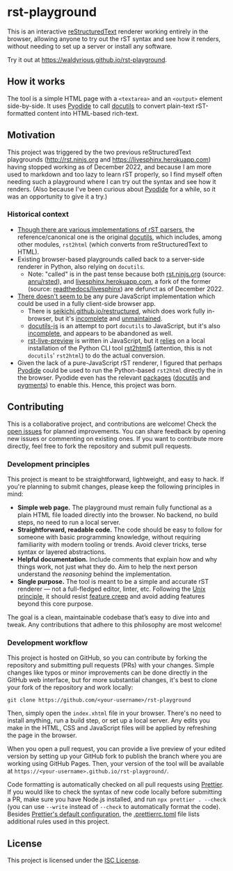 # rst-playground

This is an interactive [reStructuredText](https://docutils.sourceforge.io/rst.html) renderer
working entirely in the browser, allowing anyone to try out the rST syntax and see how it renders,
without needing to set up a server or install any software.

Try it out at <https://waldyrious.github.io/rst-playground>.

## How it works

The tool is a simple HTML page with a `<textarea>` and an `<output>` element side-by-side.
It uses [Pyodide](https://pyodide.org) to call [docutils](https://docutils.sourceforge.io)
to convert plain-text rST-formatted content into HTML-based rich-text.

## Motivation

This project was triggered by the two previous reStructuredText playgrounds
(<http://rst.ninjs.org> and <https://livesphinx.herokuapp.com>)
having stopped working as of December 2022,
and because I am more used to markdown and too lazy to learn rST properly,
so I find myself often needing such a playground
where I can try out the syntax and see how it renders.
(Also because I've been curious about [Pyodide](https://pyodide.org) for a while,
so it was an opportunity to give it a try.)

### Historical context

- [Though there are various implementations of rST parsers](https://stackoverflow.com/q/2746692/266309),
  the reference/canonical one is the original [docutils](https://docutils.sourceforge.io),
  which includes, among other modules, `rst2html` (which converts from reStructuredText to HTML).
- Existing browser-based playgrounds called back to a server-side renderer in Python, also relying on `docutils`.
  - Note: "called" is in the past tense because both
    [rst.ninjs.org](http://rst.ninjs.org)
    (source: [anru/rsted](https://github.com/anru/rsted)),
    and [livesphinx.herokuapp.com](https://livesphinx.herokuapp.com/), a fork of the former
    (source: [readthedocs/livesphinx](https://github.com/readthedocs/livesphinx))
    are defunct as of December 2022.
- [There doesn't seem to be](https://stackoverflow.com/q/16335197/266309)
  any pure JavaScript implementation which could be used in a fully client-side browser app.
  - There is [seikichi.github.io/restructured](https://seikichi.github.io/restructured/),
    which does work fully in-browser,
    but it's [incomplete](https://github.com/seikichi/restructured/#progress)
    and [unmaintained](https://github.com/seikichi/restructured/issues/15).
  - [docutils-js](https://github.com/docutils-js/docutils-js) is an attempt to port `docutils` to JavaScript,
    but it's also [incomplete](https://github.com/docutils-js/docutils-js#addendum),
    and appears to be abandoned as well.
  - [rst-live-preview](https://github.com/frantic1048/rst-live-preview) is written in JavaScript,
    but it [relies](https://github.com/frantic1048/rst-live-preview/blob/42fac8658/rst-loader.js#L17)
    on a local installation of the Python CLI tool
    [rst2html5](https://github.com/marianoguerra/rst2html5/)
    (attention, this is not `docutils`' `rst2html`)
    to do the actual conversion.
- Given the lack of a pure-JavaScript rST renderer,
  I figured that perhaps [Pyodide](https://pyodide.org) could be used
  to run the Python-based `rst2html` directly the in the browser.
  Pyodide even has the relevant [packages](https://pyodide.org/en/0.19.1/usage/packages-in-pyodide.html)
  ([docutils](https://docutils.sourceforge.io) and [pygments](https://pygments.org))
  to enable this. Hence, this project was born.

## Contributing

This is a collaborative project, and contributions are welcome!
Check the [open issues](https://github.com/waldyrious/rst-playground/issues) for planned improvements.
You can share feedback by opening new issues or commenting on existing ones.
If you want to contribute more directly, feel free to fork the repository and submit pull requests.

### Development principles

This project is meant to be straightforward, lightweight, and easy to hack.
If you're planning to submit changes, please keep the following principles in mind:

- **Simple web page.**
  The playground must remain fully functional as a plain HTML file loaded directly into the browser.
  No backend, no build steps, no need to run a local server.
- **Straightforward, readable code.**
  The code should be easy to follow for someone with basic programming knowledge,
  without requiring familiarity with modern tooling or trends.
  Avoid clever tricks, terse syntax or layered abstractions.
- **Helpful documentation.**
  Include comments that explain how and why things work, not just what they do.
  Aim to help the next person understand the _reasoning_ behind the implementation.
- **Single purpose.**
  The tool is meant to be a simple and accurate rST renderer — not a full-fledged editor, linter, etc.
  Following the [Unix principle](https://en.wikipedia.org/wiki/Unix_philosophy#Do_One_Thing_and_Do_It_Well),
  it should resist [feature creep](https://en.wikipedia.org/wiki/Feature_creep)
  and avoid adding features beyond this core purpose.

The goal is a clean, maintainable codebase that’s easy to dive into and tweak.
Any contributions that adhere to this philosophy are most welcome!

### Development workflow

This project is hosted on GitHub, so you can contribute by forking the repository
and submitting pull requests (PRs) with your changes.
Simple changes like typos or minor improvements can be done directly in the GitHub web interface,
but for more substantial changes, it's best to clone your fork of the repository and work locally:

```shell
git clone https://github.com/<your-username>/rst-playground
```

Then, simply open the `index.xhtml` file in your browser.
There's no need to install anything, run a build step, or set up a local server.
Any edits you make in the HTML, CSS and JavaScript files will be applied by refreshing the page in the browser.

When you open a pull request, you can provide a live preview of your edited version
by setting up your GitHub fork to publish the branch where you are working using GitHub Pages.
Then, your version of the tool will be available at `https://<your-username>.github.io/rst-playground/`.

Code formatting is automatically checked on all pull requests using [Prettier](https://prettier.io/).
If you would like to check the syntax of new code locally before submitting a PR,
make sure you have Node.js installed, and run `npx prettier . --check`
(you can use `--write` instead of `--check` to automatically format the code).
Besides [Prettier's default configuration](https://prettier.io/docs/options),
the [.prettierrc.toml](.prettierrc.toml) file lists additional rules used in this project.

## License

This project is licensed under the [ISC License](LICENSE.md).
